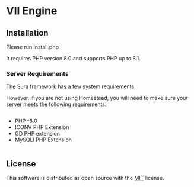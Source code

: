 # VII Engine

<a name="installation"></a>
## Installation

Please run install.php

It requires PHP version 8.0 and supports PHP up to 8.1.

<a name="server-requirements"></a>
### Server Requirements

The Sura framework has a few system requirements.

However, if you are not using Homestead, you will need to make sure your server meets the following requirements:

<div class="content-list" markdown="1" style="display: flex;flex-direction: column">

- PHP ^8.0
- ICONV PHP Extension
- GD PHP extension
- MySQLI PHP Extension
</div>

## License

This software is distributed as open source with the [MIT](https://github.com/semyon492/vii/blob/master/LICENSE) license.
